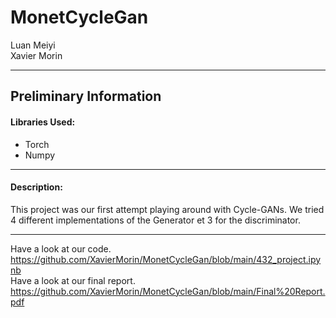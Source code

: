 # MonetCycleGan

Luan Meiyi <br>
Xavier Morin

---

## Preliminary Information

#### Libraries Used:
* Torch
* Numpy
---
#### Description:
This project was our first attempt playing around with Cycle-GANs. We tried 4 different implementations of the Generator et 3 for the discriminator. 

---

Have a look at our code. <br>
https://github.com/XavierMorin/MonetCycleGan/blob/main/432_project.ipynb
<br>
Have a look at our final report. <br>
https://github.com/XavierMorin/MonetCycleGan/blob/main/Final%20Report.pdf
